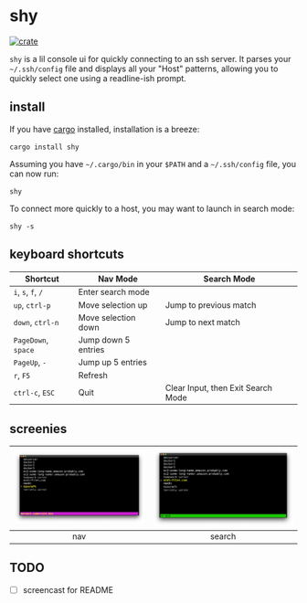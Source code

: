 # shy

[![crate](https://img.shields.io/crates/v/shy)](https://crates.io/crates/shy)

`shy` is a lil console ui for quickly connecting to an ssh server. It
parses your `~/.ssh/config` file and displays all your "Host" patterns,
allowing you to quickly select one using a readline-ish prompt.

## install

If you have [cargo] installed, installation is a breeze:

    cargo install shy

Assuming you have `~/.cargo/bin` in your `$PATH` and a `~/.ssh/config`
file, you can now run:

    shy

To connect more quickly to a host, you may want to launch in search
mode:

    shy -s

## keyboard shortcuts

| **Shortcut**        | **Nav Mode**        | **Search Mode**                    |
| ------------------- | ------------------- | ---------------------------------- |
| `i`, `s`, `f`, `/`  | Enter search mode   |                                    |
| `up`, `ctrl-p`      | Move selection up   | Jump to previous match             |
| `down`, `ctrl-n`    | Move selection down | Jump to next match                 |
| `PageDown`, `space` | Jump down 5 entries |                                    |
| `PageUp`, `-`       | Jump up 5 entries   |                                    |
| `r`, `F5`           | Refresh             |                                    |
| `ctrl-c`, `ESC`     | Quit                | Clear Input, then Exit Search Mode |

## screenies

| ![Screenshot](./img/screen1.jpeg) | ![Screenshot](./img/screen2.jpeg) |
| :-------------------------------: | :-------------------------------: |
|                nav                |              search               |

## TODO

- [ ] screencast for README

[cargo]: https://rustup.rs/

